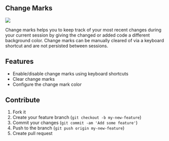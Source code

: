 ## Change Marks

<img src="https://cloud.githubusercontent.com/assets/57446/6997929/6cc04f24-dbcf-11e4-878e-26e65c1cd306.png">

Change marks helps you to keep track of your most recent changes during your current session by giving the changed or added code a different background color.
Change marks can be manually cleared of via a keyboard shortcut and are not persisted between sessions.

## Features
- Enable/disable change marks using keyboard shortcuts
- Clear change marks
- Configure the change mark color

## Contribute

1. Fork it
2. Create your feature branch (`git checkout -b my-new-feature`)
3. Commit your changes (`git commit -am 'Add some feature'`)
4. Push to the branch (`git push origin my-new-feature`)
5. Create pull request
